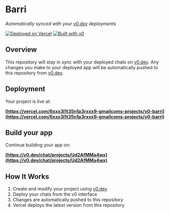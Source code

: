 # Barri

*Automatically synced with your [v0.dev](https://v0.dev) deployments*

[![Deployed on Vercel](https://img.shields.io/badge/Deployed%20on-Vercel-black?style=for-the-badge&logo=vercel)](https://vercel.com/6xxx3l1t35n1p3rxxx9-gmailcoms-projects/v0-barri)
[![Built with v0](https://img.shields.io/badge/Built%20with-v0.dev-black?style=for-the-badge)](https://v0.dev/chat/projects/Ud2AfMMa4wx)

## Overview

This repository will stay in sync with your deployed chats on [v0.dev](https://v0.dev).
Any changes you make to your deployed app will be automatically pushed to this repository from [v0.dev](https://v0.dev).

## Deployment

Your project is live at:

**[https://vercel.com/6xxx3l1t35n1p3rxxx9-gmailcoms-projects/v0-barri](https://vercel.com/6xxx3l1t35n1p3rxxx9-gmailcoms-projects/v0-barri)**

## Build your app

Continue building your app on:

**[https://v0.dev/chat/projects/Ud2AfMMa4wx](https://v0.dev/chat/projects/Ud2AfMMa4wx)**

## How It Works

1. Create and modify your project using [v0.dev](https://v0.dev)
2. Deploy your chats from the v0 interface
3. Changes are automatically pushed to this repository
4. Vercel deploys the latest version from this repository
